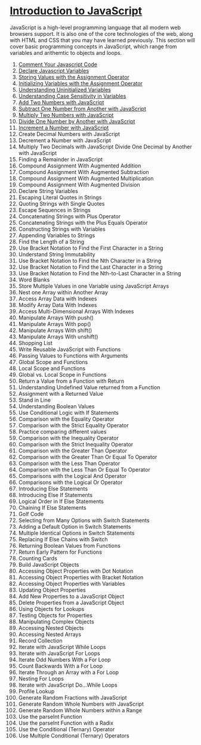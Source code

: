 # [Introduction to JavaScript](https://learn.freecodecamp.org/javascript-algorithms-and-data-structures/basic-javascript/)

JavaScript is a high-level programming language that all modern web browsers support. It is also one of the core technologies of the web, along with HTML and CSS that you may have learned previously. This section will cover basic programming concepts in JavaScript, which range from variables and arithemtic to objects and loops.

1. [Comment Your Javascript Code](https://learn.freecodecamp.org/javascript-algorithms-and-data-structures/basic-javascript/comment-your-javascript-code)
2. [Declare Javascript Variables](https://learn.freecodecamp.org/javascript-algorithms-and-data-structures/basic-javascript/declare-javascript-variables)
3. [Storing Values with the Assignment Operator](https://learn.freecodecamp.org/javascript-algorithms-and-data-structures/basic-javascript/storing-values-with-the-assignment-operator)
4. [Initializing Variables with the Assignment Operator](https://learn.freecodecamp.org/javascript-algorithms-and-data-structures/basic-javascript/initializing-variables-with-the-assignment-operator)
5. [Understanding Uninitialized Variables](https://learn.freecodecamp.org/javascript-algorithms-and-data-structures/basic-javascript/understanding-uninitialized-variables)
6. [Understanding Case Sensitivity in Variables](https://learn.freecodecamp.org/javascript-algorithms-and-data-structures/basic-javascript/understanding-case-sensitivity-in-variables)
7. [Add Two Numbers with JavaScript](https://learn.freecodecamp.org/javascript-algorithms-and-data-structures/basic-javascript/add-two-numbers-with-javascript)
8. [Subtract One Number from Another with JavaScript](https://learn.freecodecamp.org/javascript-algorithms-and-data-structures/basic-javascript/subtract-one-number-from-another-with-javascript)
9. [Multiply Two Numbers with JavaScript](https://learn.freecodecamp.org/javascript-algorithms-and-data-structures/basic-javascript/multiply-two-numbers-with-javascript)
10. [Divide One Number by Another with JavaScript](https://learn.freecodecamp.org/javascript-algorithms-and-data-structures/basic-javascript/divide-one-number-by-another-with-javascript)
11. [Increment a Number with JavaScript](https://learn.freecodecamp.org/javascript-algorithms-and-data-structures/basic-javascript/increment-a-number-with-javascript)
12. Create Decimal Numbers with JavaScript
13. Decrement a Number with JavaScript
14. Multiply Two Decimals with JavaScript
Divide One Decimal by Another with JavaScript
15. Finding a Remainder in JavaScript
16. Compound Assignment With Augmented Addition
17. Compound Assignment With Augmented Subtraction
18. Compound Assignment With Augmented Multiplication
19. Compound Assignment With Augmented Division
20. Declare String Variables
21. Escaping Literal Quotes in Strings
22. Quoting Strings with Single Quotes
23. Escape Sequences in Strings
24. Concatenating Strings with Plus Operator
25. Concatenating Strings with the Plus Equals Operator
26. Constructing Strings with Variables
27. Appending Variables to Strings
28. Find the Length of a String
29. Use Bracket Notation to Find the First Character in a String
30. Understand String Immutability
31. Use Bracket Notation to Find the Nth Character in a String
32. Use Bracket Notation to Find the Last Character in a String
33. Use Bracket Notation to Find the Nth-to-Last Character in a String
34. Word Blanks
35. Store Multiple Values in one Variable using JavaScript Arrays
36. Nest one Array within Another Array
37. Access Array Data with Indexes
38. Modify Array Data With Indexes
39. Access Multi-Dimensional Arrays With Indexes
40. Manipulate Arrays With push()
41. Manipulate Arrays With pop()
42. Manipulate Arrays With shift()
43. Manipulate Arrays With unshift()
44. Shopping List
45. Write Reusable JavaScript with Functions
46. Passing Values to Functions with Arguments
47. Global Scope and Functions
48. Local Scope and Functions
49. Global vs. Local Scope in Functions
50. Return a Value from a Function with Return
51. Understanding Undefined Value returned from a Function
52. Assignment with a Returned Value
53. Stand in Line
54. Understanding Boolean Values
55. Use Conditional Logic with If Statements
56. Comparison with the Equality Operator
57. Comparison with the Strict Equality Operator
58. Practice comparing different values
59. Comparison with the Inequality Operator
60. Comparison with the Strict Inequality Operator
61. Comparison with the Greater Than Operator
62. Comparison with the Greater Than Or Equal To Operator
63. Comparison with the Less Than Operator
64. Comparison with the Less Than Or Equal To Operator
65. Comparisons with the Logical And Operator
66. Comparisons with the Logical Or Operator
67. Introducing Else Statements
68. Introducing Else If Statements
69. Logical Order in If Else Statements
70. Chaining If Else Statements
71. Golf Code
72. Selecting from Many Options with Switch Statements
73. Adding a Default Option in Switch Statements
74. Multiple Identical Options in Switch Statements
75. Replacing If Else Chains with Switch
76. Returning Boolean Values from Functions
77. Return Early Pattern for Functions
78. Counting Cards
79. Build JavaScript Objects
80. Accessing Object Properties with Dot Notation
81. Accessing Object Properties with Bracket Notation
82. Accessing Object Properties with Variables
83. Updating Object Properties
84. Add New Properties to a JavaScript Object
85. Delete Properties from a JavaScript Object
86. Using Objects for Lookups
87. Testing Objects for Properties
88. Manipulating Complex Objects
89. Accessing Nested Objects
90. Accessing Nested Arrays
91. Record Collection
92. Iterate with JavaScript While Loops
93. Iterate with JavaScript For Loops
94. Iterate Odd Numbers With a For Loop
95. Count Backwards With a For Loop
96. Iterate Through an Array with a For Loop
97. Nesting For Loops
98. Iterate with JavaScript Do...While Loops
99. Profile Lookup
100. Generate Random Fractions with JavaScript
101. Generate Random Whole Numbers with JavaScript
102. Generate Random Whole Numbers within a Range
103. Use the parseInt Function
104. Use the parseInt Function with a Radix
105. Use the Conditional (Ternary) Operator
106. Use Multiple Conditional (Ternary) Operators